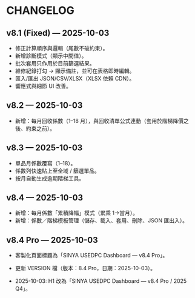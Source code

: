 # CHANGELOG

## v8.1 (Fixed) — 2025-10-03
- 修正計算順序與邏輯（尾數不破約束）。
- 新增診斷模式（顯示中間值）。
- 批次套用只作用於目前篩選結果。
- 維修紀錄打勾 → 顯示備註，並可在表格即時編輯。
- 匯入/匯出 JSON/CSV/XLSX（XLSX 依賴 CDN）。
- 響應式與細節 UI 改善。

## v8.2 — 2025-10-03
- 新增：每月回收係數（1–18 月），與回收清單公式連動（套用於階梯降價之後、約束之前）。

## v8.3 — 2025-10-03
- 單品月係數覆寫（1–18）。
- 係數列快速貼上至全域 / 篩選單品。
- 按月自動生成逾期階梯工具。

## v8.4 — 2025-10-03
- 新增：每月係數「累積降幅」模式（累乘 1→當月）。
- 新增：係數／階梯模板管理（儲存、載入、套用、刪除、JSON 匯出入）。

## v8.4 Pro — 2025-10-03
- 客製化頁面標題為「SINYA USEDPC Dashboard — v8.4 Pro」。
- 更新 VERSION 檔（版本：8.4 Pro，日期：2025-10-03）。

- 2025-10-03: H1 改為「SINYA USEDPC Dashboard — v8.4 Pro / 2025 Q4」。
